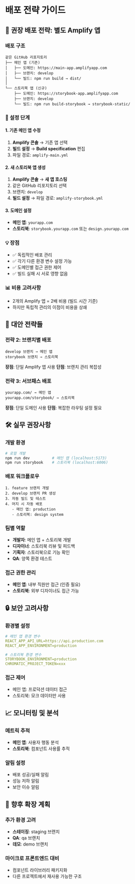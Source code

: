 # 배포 전략 가이드

## 🎯 권장 배포 전략: 별도 Amplify 앱

### 배포 구조
```
같은 GitHub 리포지토리
├── 메인 앱 (기존)
│   ├── 도메인: https://main-app.amplifyapp.com
│   ├── 브랜치: develop
│   └── 빌드: npm run build → dist/
│
└── 스토리북 앱 (신규)
    ├── 도메인: https://storybook-app.amplifyapp.com
    ├── 브랜치: develop
    └── 빌드: npm run build-storybook → storybook-static/
```

### 🔧 설정 단계

#### 1. 기존 메인 앱 수정
1. **Amplify 콘솔** → 기존 앱 선택
2. **빌드 설정** → **Build specification** 편집
3. 파일 경로: `amplify-main.yml`

#### 2. 새 스토리북 앱 생성
1. **Amplify 콘솔** → **새 앱 호스팅**
2. 같은 GitHub 리포지토리 선택
3. 브랜치: `develop`
4. **빌드 설정** → 파일 경로: `amplify-storybook.yml`

#### 3. 도메인 설정
- **메인 앱**: `yourapp.com`
- **스토리북**: `storybook.yourapp.com` 또는 `design.yourapp.com`

### 💡 장점
- ✅ 독립적인 배포 관리
- ✅ 각기 다른 환경 변수 설정 가능
- ✅ 도메인별 접근 권한 제어
- ✅ 빌드 실패 시 서로 영향 없음

### 📊 비용 고려사항
- 2개의 Amplify 앱 = 2배 비용 (빌드 시간 기준)
- 하지만 독립적 관리의 이점이 비용을 상쇄

## 🔄 대안 전략들

### 전략 2: 브랜치별 배포
```
develop 브랜치 → 메인 앱
storybook 브랜치 → 스토리북
```

**장점**: 단일 Amplify 앱 사용
**단점**: 브랜치 관리 복잡성

### 전략 3: 서브패스 배포
```
yourapp.com/ → 메인 앱
yourapp.com/storybook/ → 스토리북
```

**장점**: 단일 도메인 사용
**단점**: 복잡한 라우팅 설정 필요

## 🛠️ 실무 권장사항

### 개발 환경
```bash
# 로컬 개발
npm run dev          # 메인 앱 (localhost:5173)
npm run storybook    # 스토리북 (localhost:6006)
```

### 배포 워크플로우
```
1. feature 브랜치 개발
2. develop 브랜치 PR 생성
3. 자동 빌드 및 테스트
4. 머지 시 자동 배포
   - 메인 앱: production
   - 스토리북: design system
```

### 팀별 역할
- **개발자**: 메인 앱 + 스토리북 개발
- **디자이너**: 스토리북 리뷰 및 피드백
- **기획자**: 스토리북으로 기능 확인
- **QA**: 양쪽 환경 테스트

### 접근 권한 관리
- **메인 앱**: 내부 직원만 접근 (인증 필요)
- **스토리북**: 외부 디자이너도 접근 가능

## 🔒 보안 고려사항

### 환경별 설정
```yaml
# 메인 앱 환경 변수
REACT_APP_API_URL=https://api.production.com
REACT_APP_ENVIRONMENT=production

# 스토리북 환경 변수
STORYBOOK_ENVIRONMENT=production
CHROMATIC_PROJECT_TOKEN=xxx
```

### 접근 제어
- 메인 앱: 프로덕션 데이터 접근
- 스토리북: 모크 데이터만 사용

## 📈 모니터링 및 분석

### 메트릭 추적
- **메인 앱**: 사용자 행동 분석
- **스토리북**: 컴포넌트 사용률 추적

### 알림 설정
- 배포 성공/실패 알림
- 성능 저하 알림
- 보안 이슈 알림

## 🚀 향후 확장 계획

### 추가 환경 고려
- **스테이징**: staging 브랜치
- **QA**: qa 브랜치
- **데모**: demo 브랜치

### 마이크로 프론트엔드 대비
- 컴포넌트 라이브러리 패키지화
- 다른 프로젝트에서 재사용 가능한 구조